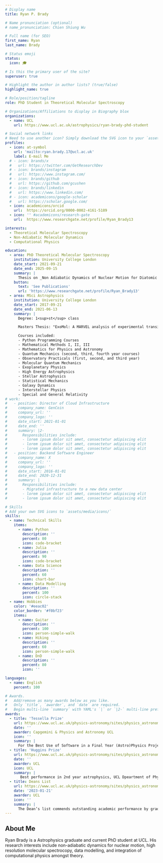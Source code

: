 ```yaml
---
# Display name
title: Ryan P. Brady

# Name pronunciation (optional)
# name_pronunciation: Chien Shiung Wu

# Full name (for SEO)
first_name: Ryan
last_name: Brady

# Status emoji
status:
  icon: 🎓

# Is this the primary user of the site?
superuser: true

# Highlight the author in author lists? (true/false)
highlight_name: true

# Role/position/tagline
role: PhD Student in Theoretical Molecular Spectroscopy

# Organizations/Affiliations to display in Biography blox
organizations:
  - name: UCL
    url: https://www.ucl.ac.uk/astrophysics/ryan-brady-phd-student

# Social network links
# Need to use another icon? Simply download the SVG icon to your `assets/media/icons/` folder.
profiles:
  - icon: at-symbol
    url: 'mailto:ryan.brady.17@ucl.ac.uk'
    label: E-mail Me
  # - icon: brands/x
  #   url: https://twitter.com/GetResearchDev
  # - icon: brands/instagram
  #   url: https://www.instagram.com/
  # - icon: brands/github
  #   url: https://github.com/gcushen
  # - icon: brands/linkedin
  #   url: https://www.linkedin.com/
  # - icon: academicons/google-scholar
  #   url: https://scholar.google.com/
  - icon: academicons/orcid
    url:  https://orcid.org/0000-0002-4161-5189
  - icon: '' #academicons/research-gate
    url:  https://www.researchgate.net/profile/Ryan_Brady13

interests:
  - Theoretical Molecular Spectroscopy
  - Non-Adiabatic Molecular Dynamics
  - Computational Physics

education:
  - area: PhD Theoretical Molecular Spectroscopy
    institution: University College London
    date_start: 2021-09-21
    date_end: 2025-09-15
    summary: |
      Thesis on _Non Adiabatic Dynamics of Nuclear Motion for Diatomic Molecules_. Supervised by [Prof. Sergei N. Yurchenko] and [Prof. Jonathan Tennyson]. Presented papers at 8 molecular spectroscopy conferences with the contributions being published in PCCP and JCTC. Other papers I co-authored were published in Nature, MNRAS and A&A.
    button:
      text: 'See Publications'
      url: 'https://www.researchgate.net/profile/Ryan_Brady13'
  - area: MSci Astrophysics
    institution: University College London
    date_start: 2017-09-21
    date_end: 2021-06-13
    summary: |
      Degree: 1<sup>st</sup> class

      Masters Thesis: "ExoMol: A MARVEL analysis of experimental transition data and an ab initio line list for SO". The project involved collation of experimental transition data which where inverted to create an accurate empirical database of rotation-vibration energy levels with associated uncertainties and quantum number assignments. I also present a complex ab initio spectroscopic model for the sulfur monoxide diatom including 13 electronic states, 23 dipole and transition dipole moment curves, 23 spin-orbit curves, and 14 electronic angular momentum curves. The work lef to the following publication https://doi.org/10.1039/D2CP03051A. 

      Courses included:
      - Python Programming Courses
      - Mathematical Methods I, II, III
      - Mathematics for Physics and Astronomy
      - Quantum Mechanics (second, third, fourth year courses)
      - Observatory Practicals (first, second, and third year)
      - Molecular Quantum Mechanics
      - Exoplanetary Physics
      - High Energy Astrophysics
      - Stellar Astrophysics 
      - Statistical Mechanics
      - Galaxy Dynamics
      - Interstellar Physics
      - Special and General Relativity
# work:
#   - position: Director of Cloud Infrastructure
#     company_name: GenCoin
#     company_url: ''
#     company_logo: ''
#     date_start: 2021-01-01
#     date_end: ''
#     summary: |2-
#       Responsibilities include:
#       - lorem ipsum dolor sit amet, consectetur adipiscing elit
#       - lorem ipsum dolor sit amet, consectetur adipiscing elit
#       - lorem ipsum dolor sit amet, consectetur adipiscing elit
#   - position: Backend Software Engineer
#     company_name: X
#     company_url: ''
#     company_logo: ''
#     date_start: 2016-01-01
#     date_end: 2020-12-31
#     summary: |
#       Responsibilities include:
#       - Migrated infrastructure to a new data center
#       - lorem ipsum dolor sit amet, consectetur adipiscing elit
#       - lorem ipsum dolor sit amet, consectetur adipiscing elit

# Skills
# Add your own SVG icons to `assets/media/icons/`
skills:
  - name: Technical Skills
    items:
      - name: Python
        description: ''
        percent: 80
        icon: code-bracket
      - name: Julia
        description: ''
        percent: 90
        icon: code-bracket
      - name: Data Science
        description: ''
        percent: 60
        icon: chart-bar
      - name: Data Modelling
        description: ''
        percent: 100
        icon: circle-stack
  - name: Hobbies
    color: '#eeac02'
    color_border: '#f0bf23'
    items:
      - name: Guitar
        description: ''
        percent: 100
        icon: person-simple-walk
      - name: Hiking
        description: ''
        percent: 60
        icon: person-simple-walk
      - name: DnD
        description: ''
        percent: 80
        icon: ''

languages:
  - name: English
    percent: 100

# Awards.
#   Add/remove as many awards below as you like.
#   Only `title`, `awarder`, and `date` are required.
#   Begin multi-line `summary` with YAML's `|` or `|2-` multi-line prefix and indent 2 spaces below.
awards:
  - title: 'Tessella Prize'
    url: https://www.ucl.ac.uk/physics-astronomy/sites/physics_astronomy/files/physics_and_astronomy_annual_review_2021_-22_web_v2.pdf
    date: ''
    awarder: Capgemini & Physics and Astronomy UCL
    icon: ''
    summary: |
      For the Best Use of Software in a Final Year (Astro)Physics Project.
  - title: 'Huggins Prize'
    url: https://www.ucl.ac.uk/physics-astronomy/sites/physics_astronomy/files/pa_annual_review_2020_web.pdf
    date: ''
    awarder: UCL
    icon: UCL
    summary: |
       Best performance in 2nd year astrophysics, UCL Dpeartment of Physics and Astronomy.
  - title: Deans List
    url: https://www.ucl.ac.uk/physics-astronomy/sites/physics_astronomy/files/pa_annual_review_2021_webfinal.pdf
    date: '2023-01-21'
    awarder: UCL
    icon: ''
    summary: |
      The Dean’s list commends outstanding academic performance by graduating students, equivalent to the top 5% of student achievement.
---
```


## About Me

Ryan Brady is a Astrophysics graduate and current PhD student at UCL. His research interests include non-adiabatic dynamics for nuclear motion, high resolution molecular spectrocopy, data modelling, and integration of computational physics amongst theory. 
